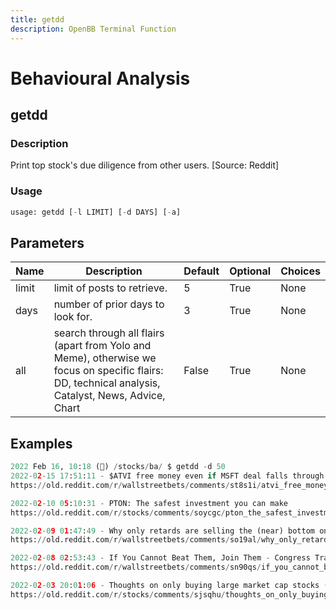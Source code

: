 ```yaml
---
title: getdd
description: OpenBB Terminal Function
---
```


# Behavioural Analysis

## getdd

### Description

Print top stock's due diligence from other users. [Source: Reddit]

### Usage

```python
usage: getdd [-l LIMIT] [-d DAYS] [-a]
```

## Parameters

| Name | Description | Default | Optional | Choices |
| ---- | ----------- | ------- | -------- | ------- |
| limit | limit of posts to retrieve. | 5 | True | None |
| days | number of prior days to look for. | 3 | True | None |
| all | search through all flairs (apart from Yolo and Meme), otherwise we focus on specific flairs: DD, technical analysis, Catalyst, News, Advice, Chart | False | True | None |

## Examples

```python
2022 Feb 16, 10:18 (🦋) /stocks/ba/ $ getdd -d 50
2022-02-15 17:51:11 - $ATVI free money even if MSFT deal falls through.
https://old.reddit.com/r/wallstreetbets/comments/st8s1i/atvi_free_money_even_if_msft_deal_falls_through/

2022-02-10 05:10:31 - PTON: The safest investment you can make
https://old.reddit.com/r/stocks/comments/soycgc/pton_the_safest_investment_you_can_make/

2022-02-09 01:47:49 - Why only retards are selling the (near) bottom on $FB and are about to get metacucked 🙊
https://old.reddit.com/r/wallstreetbets/comments/so19al/why_only_retards_are_selling_the_near_bottom_on/)

2022-02-08 02:53:43 - If You Cannot Beat Them, Join Them - Congress Trading & Retail Traders
https://old.reddit.com/r/wallstreetbets/comments/sn90qs/if_you_cannot_beat_them_join_them_congress/

2022-02-03 20:01:06 - Thoughts on only buying large market cap stocks (Top 100, 100 billion market cap+, and significant index weighting)?
https://old.reddit.com/r/stocks/comments/sjsqhu/thoughts_on_only_buying_large_market_cap_stocks/
```
